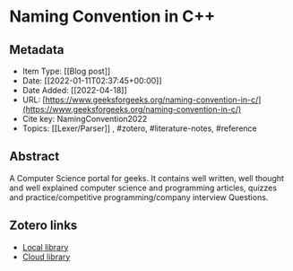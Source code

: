 # Naming Convention in C++

## Metadata

* Item Type: [[Blog post]]
* Date: [[2022-01-11T02:37:45+00:00]]
* Date Added: [[2022-04-18]]
* URL: [https://www.geeksforgeeks.org/naming-convention-in-c/](https://www.geeksforgeeks.org/naming-convention-in-c/)
* Cite key: NamingConvention2022
* Topics: [[Lexer/Parser]]
, #zotero, #literature-notes, #reference

## Abstract

A Computer Science portal for geeks. It contains well written, well thought and well explained computer science and programming articles, quizzes and practice/competitive programming/company interview Questions.


##  Zotero links
* [Local library](zotero://select/items/1_HTYRS3W4)
* [Cloud library](http://zotero.org/users/9285361/items/HTYRS3W4)

